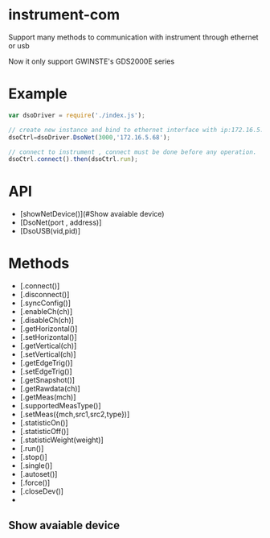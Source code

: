 # instrument-com
Support many methods to communication with instrument through ethernet or usb

Now it only support GWINSTE's GDS2000E series

# Example

```js
var dsoDriver = require('./index.js');

// create new instance and bind to ethernet interface with ip:172.16.5.68 and port:3000
dsoCtrl=dsoDriver.DsoNet(3000,'172.16.5.68');

// connect to instrument , connect must be done before any operation.
dsoCtrl.connect().then(dsoCtrl.run);

```


# API
* [showNetDevice()](#Show avaiable device)
* [DsoNet(port , address)]
* [DsoUSB(vid,pid)]

# Methods
* [.connect()]
* [.disconnect()]
* [.syncConfig()]
* [.enableCh(ch)]
* [.disableCh(ch)]
* [.getHorizontal()]
* [.setHorizontal()]
* [.getVertical(ch)]
* [.setVertical(ch)]
* [.getEdgeTrig()]
* [.setEdgeTrig()]
* [.getSnapshot()]
* [.getRawdata(ch)]
* [.getMeas(mch)]
* [.supportedMeasType()]
* [.setMeas({mch,src1,src2,type})]
* [.statisticOn()]
* [.statisticOff()]
* [.statisticWeight(weight)]
* [.run()]
* [.stop()]
* [.single()]
* [.autoset()]
* [.force()]
* [.closeDev()]
* 

## Show avaiable device 



